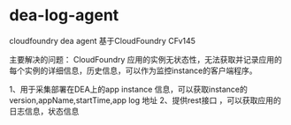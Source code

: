 dea-log-agent
=============

cloudfoundry dea agent
基于CloudFoundry CFv145

主要解决的问题：
            CloudFoundry 应用的实例无状态性，无法获取并记录应用的每个实例的详细信息，历史信息，可以作为监控instance的客户端程序。

1、用于采集部署在DEA上的app instance 信息，可以获取instance的version,appName,startTime,app log 地址
2、提供rest接口 ，可以获取应用的日志信息，状态信息




